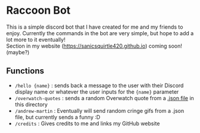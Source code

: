 # Raccoon Bot
This is a simple discord bot that I have created for me and my friends to enjoy. Currently the commands in the bot are
very simple, but hope to add a lot more to it eventually! <br>
Section in my website (https://sanicsquirtle420.github.io) coming soon! (maybe?)

## Functions
- `/hello {name}` : sends back a message to the user with their Discord display name or whatever the user inputs for the `{name}` parameter
- `/overwatch-quotes` : sends a random Overwatch quote from a [.json file](https://github.com/sanicsquirtle420/personal-experiments/blob/main/python/RaccoonBot/overwatch_quotes.json) in this directory
- `/andrew-martin` : Eventually will send random cringe gifs from a .json file, but currently sends a funny :D
- `/credits` : Gives credits to me and links my GitHub website
